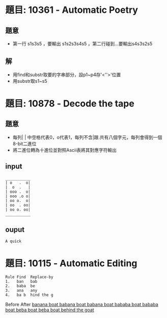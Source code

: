 # 題目: 10361 - Automatic Poetry
## 題意
- 第一行 s1<s2>s3<s4>s5 ，要輸出 s1s2s3s4s5 ，第二行碰到...要輸出s4s3s2s5
## 解
- 用find和substr取要的字串部分，設p1~p4存'<''>'位置
- 用substr取s1~s5

# 題目: 10878 - Decode the tape
## 題意
- 每列| | 中空格代表0，o代表1，每列不含|跟.共有八個字元，每列會得到一個8-bit二進位
- 將二進位轉為十進位並對照Ascii表將其對應字符輸出
## input
```
___________
| o   .  o|
|  o  .   |
| ooo .  o|
| ooo .o o|
| oo o.  o|
| oo  . oo|
| oo o. oo|
___________
```
## ouput
```
A quick
```

# 題目: 10115 - Automatic Editing
```
Rule Find  Replace-by
1.   ban   bab
2.   baba  be
3.   ana   any
4.   ba b  hind the g
```

Before       After
<u>ban<u>ana boat  babana boat
babana boat  bababa boat
bababa boat  beba boat
beba boat    behind the goat

